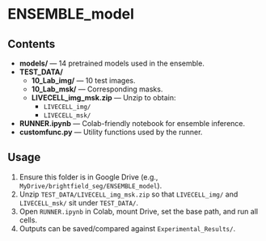 # ENSEMBLE_model

## Contents
- **models/** — 14 pretrained models used in the ensemble.
- **TEST_DATA/**
  - **10_Lab_img/** — 10 test images.
  - **10_Lab_msk/** — Corresponding masks.
  - **LIVECELL_img_msk.zip** — Unzip to obtain:
    - `LIVECELL_img/`
    - `LIVECELL_msk/`
- **RUNNER.ipynb** — Colab-friendly notebook for ensemble inference.
- **customfunc.py** — Utility functions used by the runner.

## Usage
1. Ensure this folder is in Google Drive (e.g., `MyDrive/brightfield_seg/ENSEMBLE_model`).
2. Unzip `TEST_DATA/LIVECELL_img_msk.zip` so that `LIVECELL_img/` and `LIVECELL_msk/` sit under `TEST_DATA/`.
3. Open `RUNNER.ipynb` in Colab, mount Drive, set the base path, and run all cells.
4. Outputs can be saved/compared against `Experimental_Results/`.